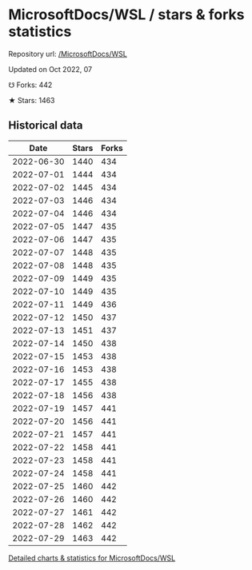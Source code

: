 # MicrosoftDocs/WSL / stars & forks statistics

Repository url: [/MicrosoftDocs/WSL](https://github.com/MicrosoftDocs/WSL)

Updated on Oct 2022, 07

☋ Forks: 442

★ Stars: 1463

## Historical data
| Date | Stars | Forks |
|------|-------|-------|
| 2022-06-30 | 1440 | 434 | 
| 2022-07-01 | 1444 | 434 | 
| 2022-07-02 | 1445 | 434 | 
| 2022-07-03 | 1446 | 434 | 
| 2022-07-04 | 1446 | 434 | 
| 2022-07-05 | 1447 | 435 | 
| 2022-07-06 | 1447 | 435 | 
| 2022-07-07 | 1448 | 435 | 
| 2022-07-08 | 1448 | 435 | 
| 2022-07-09 | 1449 | 435 | 
| 2022-07-10 | 1449 | 435 | 
| 2022-07-11 | 1449 | 436 | 
| 2022-07-12 | 1450 | 437 | 
| 2022-07-13 | 1451 | 437 | 
| 2022-07-14 | 1450 | 438 | 
| 2022-07-15 | 1453 | 438 | 
| 2022-07-16 | 1453 | 438 | 
| 2022-07-17 | 1455 | 438 | 
| 2022-07-18 | 1456 | 438 | 
| 2022-07-19 | 1457 | 441 | 
| 2022-07-20 | 1456 | 441 | 
| 2022-07-21 | 1457 | 441 | 
| 2022-07-22 | 1458 | 441 | 
| 2022-07-23 | 1458 | 441 | 
| 2022-07-24 | 1458 | 441 | 
| 2022-07-25 | 1460 | 442 | 
| 2022-07-26 | 1460 | 442 | 
| 2022-07-27 | 1461 | 442 | 
| 2022-07-28 | 1462 | 442 | 
| 2022-07-29 | 1463 | 442 | 


[Detailed charts & statistics for MicrosoftDocs/WSL](https://reviewgithub.com/rep/MicrosoftDocs/WSL)
